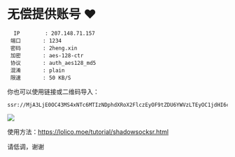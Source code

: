 # 无偿提供账号 ❤

```
  IP        : 207.148.71.157
 端口       : 1234
 密码       : 2heng.xin
 加密       : aes-128-ctr
 协议       : auth_aes128_md5
 混淆       : plain
 限速       : 50 KB/S
```
你也可以使用链接或二维码导入：
```
ssr://MjA3LjE0OC43MS4xNTc6MTIzNDphdXRoX2FlczEyOF9tZDU6YWVzLTEyOC1jdHI6cGxhaW46TW1obGJtY3VlR2x1
```
![](https://user-images.githubusercontent.com/16148054/49398378-175eea80-f779-11e8-80dd-df3a7709baf2.png)

使用方法：<https://lolico.moe/tutorial/shadowsocksr.html>

请低调，谢谢
